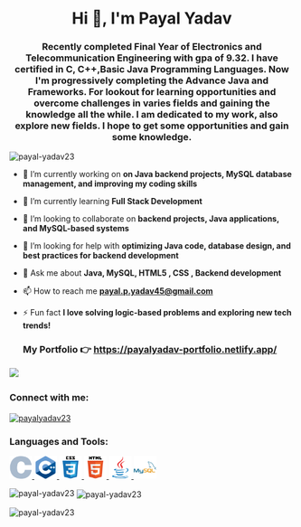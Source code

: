 <h1 align="center">Hi 👋, I'm Payal Yadav</h1>
<h3 align="center">Recently completed Final Year of Electronics and Telecommunication Engineering with gpa of 9.32. I have certified in C, C++,Basic Java Programming Languages. Now I'm progressively completing the Advance Java and Frameworks. For lookout for learning opportunities and overcome challenges in varies fields and gaining the knowledge all the while. I am dedicated to my work, also explore new fields. I hope to get some opportunities and gain some knowledge.</h3>

<p align="left"> <img src="https://komarev.com/ghpvc/?username=payal-yadav23&label=Profile%20views&color=0e75b6&style=flat" alt="payal-yadav23" /> </p>

- 🔭 I’m currently working on **on Java backend projects, MySQL database management, and improving my coding skills**

- 🌱 I’m currently learning **Full Stack Development**

- 👯 I’m looking to collaborate on **backend projects, Java applications, and MySQL-based systems**

- 🤝 I’m looking for help with **optimizing Java code, database design, and best practices for backend development**

- 💬 Ask me about **Java, MySQL, HTML5 , CSS , Backend development**

- 📫 How to reach me **payal.p.yadav45@gmail.com**

- ⚡ Fun fact **I love solving logic-based problems and exploring new tech trends!**

  <h3>My Portfolio 👉 <a href = "https://payalyadav-portfolio.netlify.app/"> https://payalyadav-portfolio.netlify.app/ </a></h3>

<img src="https://github.com/Anmol-Baranwal/Cool-GIFs-For-GitHub/assets/74038190/f5d2d866-d25c-4873-8d82-425d2c62fc2e" width="500">


<h3 align="left">Connect with me:</h3>
<p align="left">
<a href="https://linkedin.com/in/payalyadav23" target="blank"><img align="center" src="https://raw.githubusercontent.com/rahuldkjain/github-profile-readme-generator/master/src/images/icons/Social/linked-in-alt.svg" alt="payalyadav23" height="30" width="40" /></a>
</p>

<h3 align="left">Languages and Tools:</h3>
<p align="left"> <a href="https://www.cprogramming.com/" target="_blank" rel="noreferrer"> <img src="https://raw.githubusercontent.com/devicons/devicon/master/icons/c/c-original.svg" alt="c" width="40" height="40"/> </a> <a href="https://www.w3schools.com/cpp/" target="_blank" rel="noreferrer"> <img src="https://raw.githubusercontent.com/devicons/devicon/master/icons/cplusplus/cplusplus-original.svg" alt="cplusplus" width="40" height="40"/> </a> <a href="https://www.w3schools.com/css/" target="_blank" rel="noreferrer"> <img src="https://raw.githubusercontent.com/devicons/devicon/master/icons/css3/css3-original-wordmark.svg" alt="css3" width="40" height="40"/> </a> <a href="https://www.w3.org/html/" target="_blank" rel="noreferrer"> <img src="https://raw.githubusercontent.com/devicons/devicon/master/icons/html5/html5-original-wordmark.svg" alt="html5" width="40" height="40"/> </a> <a href="https://www.java.com" target="_blank" rel="noreferrer"> <img src="https://raw.githubusercontent.com/devicons/devicon/master/icons/java/java-original.svg" alt="java" width="40" height="40"/> </a> <a href="https://www.mysql.com/" target="_blank" rel="noreferrer"> <img src="https://raw.githubusercontent.com/devicons/devicon/master/icons/mysql/mysql-original-wordmark.svg" alt="mysql" width="40" height="40"/> </a> </p>

<p><img align="left" src="https://github-readme-stats.vercel.app/api/top-langs?username=payal-yadav23&show_icons=true&locale=en&layout=compact" alt="payal-yadav23" /></p>

<p>&nbsp;<img align="center" src="https://github-readme-stats.vercel.app/api?username=payal-yadav23&show_icons=true&locale=en" alt="payal-yadav23" /></p>

<p><img align="center" src="https://github-readme-streak-stats.herokuapp.com/?user=payal-yadav23&" alt="payal-yadav23" /></p>

